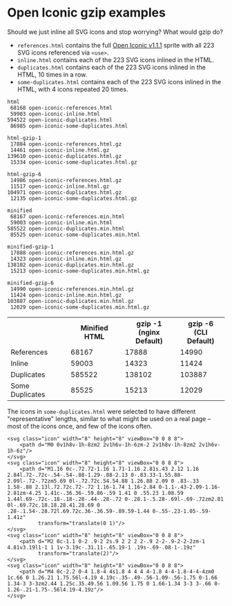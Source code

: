 # Open Iconic gzip examples

Should we just inline all SVG icons and stop worrying? What would gzip do?

* `references.html` contains the full [Open Iconic v1.1.1](http://useiconic.com/open) sprite with all 223 SVG icons referenced via `<use>`.
* `inline.html` contains each of the 223 SVG icons inlined in the HTML.
* `duplicates.html` contains each of the 223 SVG icons inlined in the HTML, 10 times in a row.
* `some-duplicates.html` contains each of the 223 SVG icons inlined in the HTML, with 4 icons repeated 20 times.

```
html
 68168 open-iconic-references.html
 59903 open-iconic-inline.html
594522 open-iconic-duplicates.html
 86985 open-iconic-some-duplicates.html

html-gzip-1
 17884 open-iconic-references.html.gz
 14461 open-iconic-inline.html.gz
139610 open-iconic-duplicates.html.gz
 15334 open-iconic-some-duplicates.html.gz

html-gzip-6
 14986 open-iconic-references.html.gz
 11517 open-iconic-inline.html.gz
104971 open-iconic-duplicates.html.gz
 12135 open-iconic-some-duplicates.html.gz

minified
 68167 open-iconic-references.min.html
 59003 open-iconic-inline.min.html
585522 open-iconic-duplicates.min.html
 85525 open-iconic-some-duplicates.min.html

minified-gzip-1
 17888 open-iconic-references.min.html.gz
 14323 open-iconic-inline.min.html.gz
138102 open-iconic-duplicates.min.html.gz
 15213 open-iconic-some-duplicates.min.html.gz

minified-gzip-6
 14990 open-iconic-references.min.html.gz
 11424 open-iconic-inline.min.html.gz
103887 open-iconic-duplicates.min.html.gz
 12029 open-iconic-some-duplicates.min.html.gz
```

<table>
    <tr>
        <th></th>
        <th>Minified HTML</th>
        <th>gzip -1<br>(nginx Default)</th>
        <th>gzip -6<br>(CLI Default)</th>
    </tr>
    <tr>
        <td>References</td>
        <td>68167</td>
        <td>17888</td>
        <td>14990</td>
    </tr>
    <tr>
        <td>Inline</td>
        <td>59003</td>
        <td>14323</td>
        <td>11424</td>
    </tr>
    <tr>
        <td>Duplicates</td>
        <td>585522</td>
        <td>138102</td>
        <td>103887</td>
    </tr>
    <tr>
        <td>Some Duplicates</td>
        <td>85525</td>
        <td>15213</td>
        <td>12029</td>
    </tr>
</table>

The icons in `some-duplicates.html` were selected to have different "representative" lengths, similar to what might be used on a real page – most of the icons once, and few of the icons often.

```
<svg class="icon" width="8" height="8" viewBox="0 0 8 8">
    <path d="M0 0v1h8v-1h-8zm2 2v1h6v-1h-6zm-2 2v1h8v-1h-8zm2 2v1h6v-1h-6z"/>
</svg>
<svg class="icon" width="8" height="8" viewBox="0 0 8 8">
    <path d="M1.16 0c-.72.72-1.16 1.71-1.16 2.81s.43 2.12 1.16 2.84l.72-.72c-.54-.54-.88-1.29-.88-2.13 0-.83.33-1.55.88-2.09l-.72-.72zm5.69 0l-.72.72c.54.54.88 1.26.88 2.09 0 .83-.33 1.58-.88 2.13l.72.72c.72-.72 1.16-1.74 1.16-2.84 0-1.1-.43-2.09-1.16-2.81zm-4.25 1.41c-.36.36-.59.86-.59 1.41 0 .55.23 1.08.59 1.44l.69-.72c-.18-.18-.28-.44-.28-.72 0-.28.1-.5.28-.69l-.69-.72zm2.81 0l-.69.72c.18.18.28.41.28.69 0 .28-.1.54-.28.72l.69.72c.36-.36.59-.89.59-1.44 0-.55-.23-1.05-.59-1.41z"
          transform="translate(0 1)"/>
</svg>
<svg class="icon" width="8" height="8" viewBox="0 0 8 8">
    <path d="M2 0c-1.1 0-2 .9-2 2s.9 2 2 2 2-.9 2-2-.9-2-2-2zm-1 4.81v3.19l1-1 1 1v-3.19c-.31.11-.65.19-1 .19s-.69-.08-1-.19z"
          transform="translate(2)"/>
</svg>
<svg class="icon" width="8" height="8" viewBox="0 0 8 8">
    <path d="M4 0c-2.2 0-4 1.8-4 4s1.8 4 4 4 4-1.8 4-4-1.8-4-4-4zm0 1c.66 0 1.26.21 1.75.56l-4.19 4.19c-.35-.49-.56-1.09-.56-1.75 0-1.66 1.34-3 3-3zm2.44 1.25c.35.49.56 1.09.56 1.75 0 1.66-1.34 3-3 3-.66 0-1.26-.21-1.75-.56l4.19-4.19z"/>
</svg>
```

